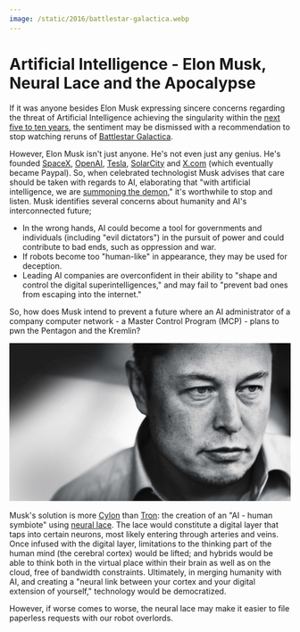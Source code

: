 ```yaml
---
image: /static/2016/battlestar-galactica.webp
---
```


# Artificial Intelligence - Elon Musk, Neural Lace and the Apocalypse

If it was anyone besides Elon Musk expressing sincere concerns regarding the threat of Artificial Intelligence achieving the singularity within the <a href="http://mashable.com/2014/11/17/elon-musk-singularity/">next five to ten years</a>, the sentiment may be dismissed with a recommendation to stop watching reruns of <a href="http://www.imdb.com/title/tt0407362/">Battlestar Galactica</a>.

However, Elon Musk isn't just anyone. He's not even just any genius. He's founded <a href="http://www.spacex.com/">SpaceX</a>, <a href="https://en.wikipedia.org/wiki/OpenAI">OpenAI</a>, <a href="https://www.tesla.com/">Tesla</a>, <a href="http://www.solarcity.com/">SolarCity</a> and <a href="http://x.com/">X.com</a> (which eventually became Paypal). So, when celebrated technologist Musk advises that care should be taken with regards to AI, elaborating that "with artificial intelligence, we are <a href="http://mashable.com/2014/10/26/elon-musk-artificial-intelligence-demons/">summoning the demon</a>," it's worthwhile to stop and listen. Musk identifies several concerns about humanity and AI's interconnected future;

- In the wrong hands, AI could become a tool for governments and individuals (including "evil dictators") in the pursuit of power and could contribute to bad ends, such as oppression and war.
- If robots become too "human-like" in appearance, they may be used for deception.
- Leading AI companies are overconfident in their ability to "shape and control the digital superintelligences," and may fail to "prevent bad ones from escaping into the internet."

So, how does Musk intend to prevent a future where an AI administrator of a company computer network - a Master Control Program (MCP) - plans to pwn the Pentagon and the Kremlin?

![Elon Musk)](/static/2016/elon-musk.jpg)

Musk's solution is more <a href="https://en.wikipedia.org/wiki/Cylon_(Battlestar_Galactica)">Cylon</a> than <a href="https://en.wikipedia.org/wiki/Tron">Tron</a>: the creation of an "AI - human symbiote" using <a href="https://www.inverse.com/article/16559-elon-musk-thinks-a-i-will-take-over-but-neural-lace-will-save-humanity">neural lace</a>. The lace would constitute a digital layer that taps into certain neurons, most likely entering through arteries and veins. Once infused with the digital layer, limitations to the thinking part of the human mind (the cerebral cortex) would be lifted; and hybrids would be able to think both in the virtual place within their brain as well as on the cloud, free of bandwidth constraints. Ultimately, in merging humanity with AI, and creating a "neural link between your cortex and your digital extension of yourself," technology would be democratized.

However, if worse comes to worse, the neural lace may make it easier to file paperless requests with our robot overlords.
